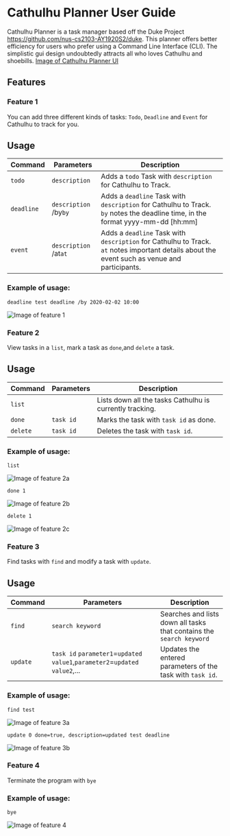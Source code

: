 # Cathulhu Planner User Guide
Cathulhu Planner is a task manager based off the Duke Project https://github.com/nus-cs2103-AY1920S2/duke.
This planner offers better efficiency for users who prefer using a Command Line Interface (CLI). The simplistic gui design undoubtedly attracts all who loves Cathulhu and shoebills. 
[Image of Cathulhu Planner UI](./UI.png)

## Features 

### Feature 1 
You can add three different kinds of tasks: `Todo`, `Deadline` and `Event` for Cathulhu to track for you.

## Usage

Command | Parameters | Description
--------|------------|-------------
`todo`|`description`| Adds a `todo` Task with `description` for Cathulhu to Track.
`deadline`|`description` /by`by` | Adds a `deadline` Task with `description` for Cathulhu to Track. `by` notes the deadline time, in the format yyyy-mm-dd \[hh:mm\]
`event`|`description` /at`at` | Adds a `deadline` Task with `description` for Cathulhu to Track. `at` notes important details about the event such as venue and participants.


### Example of usage: 

`deadline test deadline /by 2020-02-02 10:00`

![Image of feature 1](./feature1.png)


### Feature 2
View tasks in a `list`, mark a task as `done`,and `delete` a task.

## Usage

Command | Parameters | Description
--------|------------|-------------
`list`|| Lists down all the tasks Cathulhu is currently tracking.
`done`|`task id`| Marks the task with `task id` as done. 
`delete`|`task id`| Deletes the task with `task id`.



### Example of usage: 
`list`

![Image of feature 2a](./feature2a.png)


`done 1`

![Image of feature 2b](./feature2b.png)

`delete 1`

![Image of feature 2c](./feature2c.png)

### Feature 3
Find tasks with `find` and modify a task with `update`.

## Usage

Command | Parameters | Description
--------|------------|-------------
`find`|`search keyword`|Searches and lists down all tasks that contains the `search keyword`
`update`|`task id` `parameter1`=`updated value1`,`parameter2`=`updated value2`,...  | Updates the entered parameters of the task with `task id`.



### Example of usage: 
`find test`

![Image of feature 3a](./feature3a.png)


`update 0 done=true, description=updated test deadline`

![Image of feature 3b](./feature3b.png)


### Feature 4
Terminate the program with `bye`

### Example of usage:
`bye`

![Image of feature 4](./feature4.png)